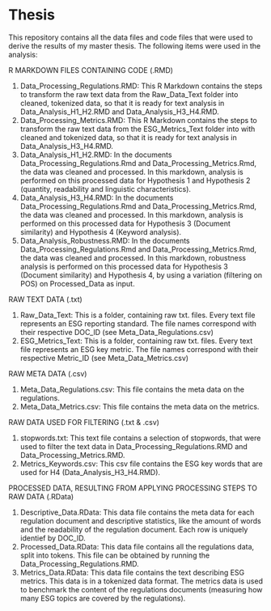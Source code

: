 # Thesis
This repository contains all the data files and code files that were used to derive the results of my master thesis. The following items were used in the analysis:

R MARKDOWN FILES CONTAINING CODE (.RMD)
1. Data_Processing_Regulations.RMD: This R Markdown contains the steps to transform the raw text data from the Raw_Data_Text folder into cleaned, tokenized data, so that it is ready for text analysis in Data_Analysis_H1_H2.RMD and Data_Analysis_H3_H4.RMD.
2. Data_Processing_Metrics.RMD: This R Markdown contains the steps to transform the raw text data from the ESG_Metrics_Text folder into with cleaned and tokenized data, so that it is ready for text analysis in Data_Analysis_H3_H4.RMD.
3. Data_Analysis_H1_H2.RMD: In the documents Data_Processing_Regulations.Rmd and Data_Processing_Metrics.Rmd, the data was cleaned and processed. In this markdown, analysis is performed on this processed data for Hypothesis 1 and Hypothesis 2 (quantity, readability and linguistic characteristics).
4. Data_Analysis_H3_H4.RMD: In the documents Data_Processing_Regulations.Rmd and Data_Processing_Metrics.Rmd, the data was cleaned and processed. In this markdown, analysis is performed on this processed data for Hypothesis 3 (Document similarity) and Hypothesis 4 (Keyword analysis).
5. Data_Analysis_Robustness.RMD: In the documents Data_Processing_Regulations.Rmd and Data_Processing_Metrics.Rmd, the data was cleaned and processed. In this markdown, robustness analysis is performed on this processed data for Hypothesis 3 (Document similarity) and Hypothesis 4, by using a variation (filtering on POS) on Processed_Data as input. 

RAW TEXT DATA (.txt)
1. Raw_Data_Text: This is a folder, containing raw txt. files. Every text file represents an ESG reporting standard. The file names correspond with their respective DOC_ID (see Meta_Data_Regulations.csv)
2. ESG_Metrics_Text: This is a folder, containing raw txt. files. Every text file represents an ESG key metric. The file names correspond with their respective Metric_ID (see Meta_Data_Metrics.csv)

RAW META DATA (.csv)
1. Meta_Data_Regulations.csv: This file contains the meta data on the regulations. 
2. Meta_Data_Metrics.csv: This file contains the meta data on the metrics. 

RAW DATA USED FOR FILTERING (.txt & .csv)
1. stopwords.txt: This text file contains a selection of stopwords, that were used to filter the text data in Data_Processing_Regulations.RMD and Data_Processing_Metrics.RMD. 
2. Metrics_Keywords.csv: This csv file contains the ESG key words that are used for H4 (Data_Analysis_H3_H4.RMD). 

PROCESSED DATA, RESULTING FROM APPLYING PROCESSING STEPS TO RAW DATA (.RData)
1. Descriptive_Data.RData: This data file contains the meta data for each regulation document and descriptive statistics, like the amount of words and the readability of the regulation document. Each row is uniquely identief by DOC_ID. 
2. Processed_Data.RData: This data file contains all the regulations data, split into tokens. This file can be obtained by running the Data_Processing_Regulations.RMD.
3. Metrics_Data.RData: This data file contains the text describing ESG metrics. This data is in a tokenized data format. The metrics data is used to benchmark the content of the regulations documents (measuring how many ESG topics are covered by the regulations).  



